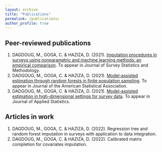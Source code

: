 ```yaml
---
layout: archive
title: "Publications"
permalink: /publications/
author_profile: true
---
```



## Peer-reviewed publications
1. DAGDOUG, M., GOGA, C. & HAZIZA, D. (2021). [Imputation procedures in surveys using nonparametric and machine learning methods: an empirical comparison](https://arxiv.org/abs/2007.06298). To appear in Journal of Survey Statistics and Methodology.
2. DADGOUG, M., GOGA, C. & HAZIZA, D. (2021). [Model-assisted estimation through random forests in finite population sampling](https://arxiv.org/abs/2002.09736). To appear in Journal of the American Statistical Association.
3. DADGOUG, M., GOGA, C. & HAZIZA, D. (2021). [Model-assisted estimation in high-dimensional settings for survey data](https://arxiv.org/abs/2012.07385). To appear in Journal of Applied Statistics.

## Articles in work
1. DAGDOUG, M., GOGA, C. & HAZIZA, D. (2022). Regression tree and random forest imputation in surveys with application to data integration. 
2. DAGDOUG, M., GOGA, C. & HAZIZA, D. (2022). Calibrated matrix completion for covariates imputation.


